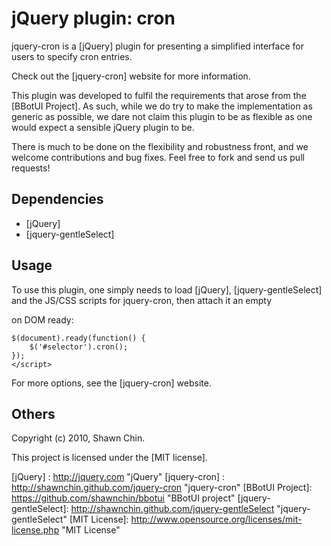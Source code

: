 # jQuery plugin: cron

jquery-cron is a [jQuery] plugin for 
presenting a simplified interface for users to specify cron entries.

Check out the [jquery-cron] website for more information.

This plugin was developed to fulfil the requirements that arose
from the [BBotUI Project].
As such, while we do try to make the implementation as generic
as possible, we dare not claim this plugin to be as flexible
as one would expect a sensible jQuery plugin to be.

There is much to be done on the flexibility and robustness front, 
and we welcome contributions and bug fixes. Feel free to fork 
and send us pull requests!

## Dependencies

 * [jQuery]
 * [jquery-gentleSelect]

## Usage

To use this plugin, one simply needs to load [jQuery], [jquery-gentleSelect] 
and the JS/CSS scripts for jquery-cron, then attach it an empty <DIV>
on DOM ready:

    $(document).ready(function() {
        $('#selector').cron();
    });
    </script>

For more options, see the [jquery-cron] website.


## Others

Copyright (c) 2010, Shawn Chin.

This project is licensed under the [MIT license].

 [jQuery] : http://jquery.com "jQuery"
 [jquery-cron] : http://shawnchin.github.com/jquery-cron "jquery-cron"
 [BBotUI Project]: https://github.com/shawnchin/bbotui "BBotUI project"
 [jquery-gentleSelect]: http://shawnchin.github.com/jquery-gentleSelect "jquery-gentleSelect"
 [MIT License]: http://www.opensource.org/licenses/mit-license.php "MIT License"

